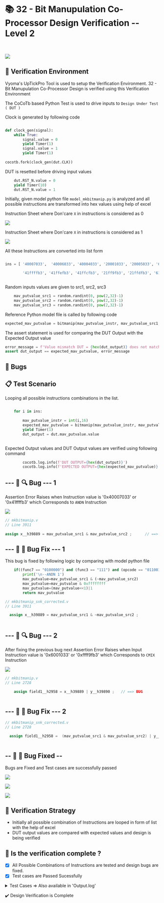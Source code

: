 </br>

# 📚 32 - Bit Manupulation Co-Processor Design Verification -- Level 2

</br>

![](Images/vs.png)

## 📝 Verification Environment

Vyoma's UpTickPro Tool is used to setup the Verification Environment. 32 - Bit Manupulation Co-Processor Design is verified using this Verification Environment

The CoCoTb based Python Test is used to drive inputs to `Design Under Test ( DUT )`

Clock is generated by following code

```python 

def clock_gen(signal):
    while True:
        signal.value = 0
        yield Timer(1) 
        signal.value = 1
        yield Timer(1)     
        
cocotb.fork(clock_gen(dut.CLK))

```
DUT is resetted before driving input values

```python
    dut.RST_N.value = 0
    yield Timer(10) 
    dut.RST_N.value = 1

```

Initially, given model python file `model_mkbitmanip.py` is analyzed and all possible instructions are transformed into hex values using help of excel

Instruction Sheet where Don'care `X` in instructions is considered as 0

![](Images/snk0.png)

Instruction Sheet where Don'care `X` in instructions is considered as 1

![](Images/snk1.png)

All these Instructions are converted into list form 

```python

ins = [ '40007033',  '40006033', '40004033', '20001033', '20005033', '60001033', '60005033', '20002033', '20004033', '20006033', '48001033', '28001033', '68001033', '48005033', '28005033', '68005033', '6001033', '6005033', '4001033', '4005033', '60001013', '60101013', '60201013', '60401013', '60501013', '61001013', '61101013', '61201013', '61801013', '61901013', '61a01013', 'a001033', 'a003033', 'a002033', 'a004033', 'a005033', 'a006033', 'a007033', '48006033', '8006033', '8004033', '48004033', '8007033', '20001013', '20005013', '60005013', '48001013', '28001013', '68001013', '48005013', '8001033', '8005033', '8001013', '8005013', '28005013', '68005013', '4005013', '48007033',

        '41ffffb3', '41ffefb3', '41ffcfb3', '21ff9fb3', '21ffdfb3', '61ff9fb3', '61ffdfb3', '21ffafb3', '21ffcfb3', '21ffefb3', '49ff9fb3', '29ff9fb3', '69ff9fb3', '49ffdfb3', '29ffdfb3', '69ffdfb3', 'ffff9fb3', 'ffffdfb3', 'fdff9fb3', 'fdffdfb3', '600f9f93', '601f9f93', '602f9f93', '604f9f93', '605f9f93', '610f9f93', '611f9f93', '612f9f93', '618f9f93', '619f9f93', '61af9f93', 'bff9fb3', 'bffbfb3', 'bffafb3', 'bffcfb3', 'bffdfb3', 'bffefb3', 'bffffb3', '49ffefb3', '9ffefb3', '9ffcfb3', '49ffcfb3', '9ffffb3', '27ff9f93', '23ffdf93', '63ffdf93', '4fff9f93', '2fff9f93', '6fff9f93', '4fffdf93', '9ff9fb3', '9ffdfb3', 'bff9f93', 'bffdf93', '2bffdf93', '6bffdf93', 'ffffdf93', '49ffffb3']
            
```   

Random inputs values are given to src1, src2, src3 

```python
    mav_putvalue_src1 = random.randint(0, pow(2,32)-1)
    mav_putvalue_src2 = random.randint(0, pow(2,32)-1)
    mav_putvalue_src3 = random.randint(0, pow(2,32)-1)
```

Reference Python model file is called by following code

```python
expected_mav_putvalue = bitmanip(mav_putvalue_instr, mav_putvalue_src1, mav_putvalue_src2, mav_putvalue_src3)

```

The assert statement is used for comparing the DUT Output with the Expected Output value

```python
error_message = f'Value mismatch DUT = {hex(dut_output)} does not match MODEL = {hex(expected_mav_putvalue)}'
assert dut_output == expected_mav_putvalue, error_message
```



## :bug: Bugs 

## 📋 Test Scenario 

Looping all possible instructions combinations in the list.

```python

    for i in ins:
    
        mav_putvalue_instr = int(i,16)
        expected_mav_putvalue = bitmanip(mav_putvalue_instr, mav_putvalue_src1, mav_putvalue_src2, mav_putvalue_src3)
        yield Timer(1) 
        dut_output = dut.mav_putvalue.value
            
```

Expected Output values and DUT Output values are verified using following command

```python
        cocotb.log.info(f'DUT OUTPUT={hex(dut_output)}')
        cocotb.log.info(f'EXPECTED OUTPUT={hex(expected_mav_putvalue)}')
```

## --- :ant: :mag:  Bug --- 1

Assertion Error Raises when Instruction value is '0x40007033'  or '0x41ffffb3' which Corresponds to `ANDN` Instruction 

![](Images/l2_1.png)


```verilog
// mkbitmanip.v 
// Line 3911
  
assign x__h39889 = mav_putvalue_src1 & mav_putvalue_src2 ;      // ==> BUG

```


## --- :ant: :wrench:  Bug Fix --- 1

This bug is fixed by following logic by comparing with model python file

```python
    if((func7 == "0100000") and (func3 == "111") and (opcode == "0110011") ):
        print('\n--ANDN 1')
        mav_putvalue=mav_putvalue_src1 & (~mav_putvalue_src2)
        mav_putvalue=mav_putvalue & 0xffffffff
        mav_putvalue=(mav_putvalue<<1)|1
        return mav_putvalue
```

```verilog
// mkbitmanip_snk_corrected.v 
// Line 3911

  assign x__h39889 = mav_putvalue_src1 & ~mav_putvalue_src2 ;            //  ====> BUG CORRECTED
  
```

## --- :ant: :mag:  Bug --- 2

After fixing the previous bug next Assertion Error Raises when Input Instruction value is '0x6001033'  or  '0xffff9fb3' which Corresponds to `CMIX` Instruction 

![](Images/l2_2.png)


```verilog
// mkbitmanip.v 
// Line 2728

    assign field1__h2958 = x__h39889 | y__h39890 ;   // ==> BUG
    
```

## --- :ant: :wrench:  Bug Fix --- 2

```verilog
// mkbitmanip_snk_corrected.v 
// Line 2728

  assign field1__h2958 =  (mav_putvalue_src1 & mav_putvalue_src2) | y__h39890 ;   // ==> BUG CORRECTED
  
```


## -- :bug: :hammer: Bug Fixed --

Bugs are Fixed and Test cases are successfully passed

![](Images/bug2.png)

![](Images/bug1.png)

![](Images/l2_3.png)


## 📝 Verification Strategy

- Initially all possible combination of Instructions are looped in form of list with the help of excel
- DUT output values are compared with expected values and design is being verified


## 📝 Is the verification complete ?

 - [x] All Possible Combinations of Instructions are tested and design bugs are fixed.
 - [x] Test cases are Passed Sucessfully
 
 <details>
 <summary> Test Cases => Also available in 'Output.log' </summary>
 
```  
------------------ For Full Test Cases Refer => " Output.log " File ------------------------

 0.00ns INFO     Found test test_mkbitmanip.run_test
 0.00ns INFO     running run_test (1/1)

--ANDN 1
     0.01ns INFO     DUT OUTPUT=0x800c001
     0.01ns INFO     EXPECTED OUTPUT=0x800c001
--ORN 2
     0.01ns INFO     DUT OUTPUT=0x1ea7dfe5d
     0.01ns INFO     EXPECTED OUTPUT=0x1ea7dfe5d
--XNOR 3
     0.01ns INFO     DUT OUTPUT=0x1e27d3e5d
     0.01ns INFO     EXPECTED OUTPUT=0x1e27d3e5d
--SLO  4
     0.01ns INFO     DUT OUTPUT=0x106ffffff
     0.01ns INFO     EXPECTED OUTPUT=0x106ffffff
--SRO  5
     0.01ns INFO     DUT OUTPUT=0x1ffffff91
     0.01ns INFO     EXPECTED OUTPUT=0x1ffffff91
                     
                     .
                     .
                     .
                     .
                     .
                        
--UNSHFLI  56  (check)
     0.12ns INFO     DUT OUTPUT=0x184c34965
     0.12ns INFO     EXPECTED OUTPUT=0x184c34965
--GORCI 57
     0.12ns INFO     DUT OUTPUT=0x1ffffffff
     0.12ns INFO     EXPECTED OUTPUT=0x1ffffffff
--GREVI  58
     0.12ns INFO     DUT OUTPUT=0xc16c304f
     0.12ns INFO     EXPECTED OUTPUT=0xc16c304f
--_FSRI  59
     0.12ns INFO     DUT OUTPUT=0x19061b41b
     0.12ns INFO     EXPECTED OUTPUT=0x19061b41b
--BFP  60
--SLO function
     0.13ns INFO     DUT OUTPUT=0x15c30da0d
     0.13ns INFO     EXPECTED OUTPUT=0x15c30da0d
     0.13ns INFO     run_test passed
     0.13ns INFO     **************************************************************************************
                     ** TEST                          STATUS  SIM TIME (ns)  REAL TIME (s)  RATIO (ns/s) **
                     **************************************************************************************
                     ** test_mkbitmanip.run_test       PASS           0.13           0.05          2.81  **
                     **************************************************************************************
                     ** TESTS=1 PASS=1 FAIL=0 SKIP=0                  0.13           0.06          2.13  **
                     **************************************************************************************
                       
                       
```
</details>

 
:heavy_check_mark: Design Verification is Complete
